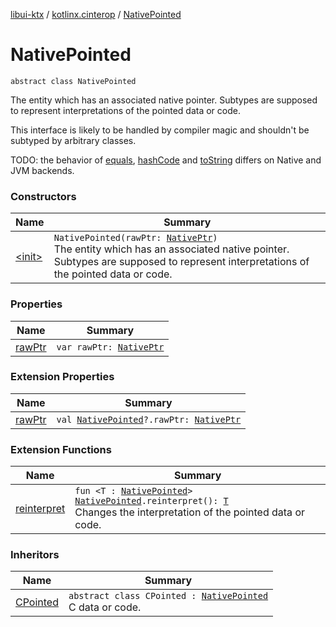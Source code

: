 [libui-ktx](../../index.md) / [kotlinx.cinterop](../index.md) / [NativePointed](./index.md)

# NativePointed

`abstract class NativePointed`

The entity which has an associated native pointer.
Subtypes are supposed to represent interpretations of the pointed data or code.

This interface is likely to be handled by compiler magic and shouldn't be subtyped by arbitrary classes.

TODO: the behavior of [equals](https://kotlinlang.org/api/latest/jvm/stdlib/kotlin/-any/equals.html), [hashCode](https://kotlinlang.org/api/latest/jvm/stdlib/kotlin/-any/hash-code.html) and [toString](https://kotlinlang.org/api/latest/jvm/stdlib/kotlin/-any/to-string.html) differs on Native and JVM backends.

### Constructors

| Name | Summary |
|---|---|
| [&lt;init&gt;](-init-.md) | `NativePointed(rawPtr: `[`NativePtr`](../-native-ptr.md)`)`<br>The entity which has an associated native pointer. Subtypes are supposed to represent interpretations of the pointed data or code. |

### Properties

| Name | Summary |
|---|---|
| [rawPtr](raw-ptr.md) | `var rawPtr: `[`NativePtr`](../-native-ptr.md) |

### Extension Properties

| Name | Summary |
|---|---|
| [rawPtr](../raw-ptr.md) | `val `[`NativePointed`](./index.md)`?.rawPtr: `[`NativePtr`](../-native-ptr.md) |

### Extension Functions

| Name | Summary |
|---|---|
| [reinterpret](../reinterpret.md) | `fun <T : `[`NativePointed`](./index.md)`> `[`NativePointed`](./index.md)`.reinterpret(): `[`T`](../reinterpret.md#T)<br>Changes the interpretation of the pointed data or code. |

### Inheritors

| Name | Summary |
|---|---|
| [CPointed](../-c-pointed/index.md) | `abstract class CPointed : `[`NativePointed`](./index.md)<br>C data or code. |
